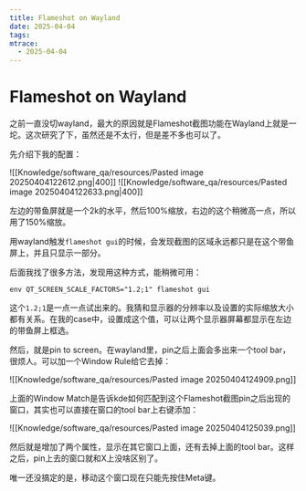 ```yaml
---
title: Flameshot on Wayland
date: 2025-04-04
tags: 
mtrace: 
  - 2025-04-04
---
```


# Flameshot on Wayland

之前一直没切wayland，最大的原因就是Flameshot截图功能在Wayland上就是一坨。这次研究了下，虽然还是不太行，但是差不多也可以了。

先介绍下我的配置：

![[Knowledge/software_qa/resources/Pasted image 20250404122612.png|400]] ![[Knowledge/software_qa/resources/Pasted image 20250404122633.png|400]]

左边的带鱼屏就是一个2k的水平，然后100%缩放，右边的这个稍微高一点，所以用了150%缩放。

用wayland触发`flameshot gui`的时候，会发现截图的区域永远都只是在这个带鱼屏上，并且只显示一部分。

后面我找了很多方法，发现用这种方式，能稍微可用：

```shell
env QT_SCREEN_SCALE_FACTORS="1.2;1" flameshot gui
```

这个`1.2;1`是一点一点试出来的。我猜和显示器的分辨率以及设置的实际缩放大小都有关系。在我的case中，设置成这个值，可以让两个显示器屏幕都显示在左边的带鱼屏上框选。

然后，就是pin to screen。在wayland里，pin之后上面会多出来一个tool bar，很烦人。可以加一个Window Rule给它去掉：

![[Knowledge/software_qa/resources/Pasted image 20250404124909.png]]

上面的Window Match是告诉kde如何匹配到这个Flameshot截图pin之后出现的窗口，其实也可以直接在窗口的tool bar上右键添加：

![[Knowledge/software_qa/resources/Pasted image 20250404125039.png]]

然后就是增加了两个属性，显示在其它窗口上面，还有去掉上面的tool bar。这样之后，pin上去的窗口就和X上没啥区别了。

唯一还没搞定的是，移动这个窗口现在只能先按住Meta键。